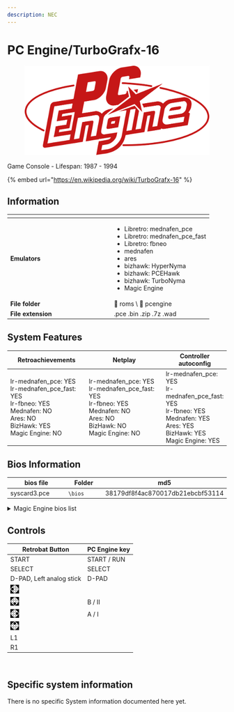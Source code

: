 ```yaml
---
description: NEC
---
```


# PC Engine/TurboGrafx-16

<div align="left">

<figure><picture><source srcset="https://raw.githubusercontent.com/fabricecaruso/es-theme-carbon/91d85c7849cc550b0cac4e75cb8e0923d3b61b5e/art/logos/pcengine-w.svg" media="(prefers-color-scheme: dark)"><img src="https://raw.githubusercontent.com/fabricecaruso/es-theme-carbon/52ff37c9e265587d006945a2ba695b5a962b3a3d/art/logos/pcengine.svg" alt=""></picture><figcaption></figcaption></figure>

</div>

Game Console - Lifespan: 1987 - 1994

{% embed url="https://en.wikipedia.org/wiki/TurboGrafx-16" %}

## Information

<table data-header-hidden><thead><tr><th width="224"></th><th></th></tr></thead><tbody><tr><td><strong>Emulators</strong></td><td><ul><li>Libretro: mednafen_pce</li><li>Libretro: mednafen_pce_fast</li><li>Libretro: fbneo</li><li>mednafen</li><li>ares</li><li>bizhawk: HyperNyma</li><li>bizhawk: PCEHawk</li><li>bizhawk: TurboNyma</li><li>Magic Engine</li></ul></td></tr><tr><td><strong>File folder</strong></td><td><span data-gb-custom-inline data-tag="emoji" data-code="1f4c2">📂</span> roms \ <span data-gb-custom-inline data-tag="emoji" data-code="1f4c2">📂</span> pcengine</td></tr><tr><td><strong>File extension</strong></td><td>.pce .bin .zip .7z .wad</td></tr></tbody></table>

## System Features

<table><thead><tr><th width="256">Retroachievements</th><th width="243">Netplay</th><th>Controller autoconfig</th></tr></thead><tbody><tr><td>lr-mednafen_pce: YES<br>lr-mednafen_pce_fast: YES<br>lr-fbneo: YES<br>Mednafen: NO<br>Ares: NO<br>BizHawk: YES<br>Magic Engine: NO</td><td>lr-mednafen_pce: YES<br>lr-mednafen_pce_fast: YES<br>lr-fbneo: YES<br>Mednafen: NO<br>Ares: NO<br>BizHawk: NO<br>Magic Engine: NO</td><td>lr-mednafen_pce: YES<br>lr-mednafen_pce_fast: YES<br>lr-fbneo: YES<br>Mednafen: YES<br>Ares: YES<br>BizHawk: YES<br>Magic Engine: YES</td></tr></tbody></table>

## Bios Information

<table><thead><tr><th width="224">bios file</th><th width="169">Folder</th><th>md5</th></tr></thead><tbody><tr><td>syscard3.pce</td><td><code>\bios</code></td><td>38179df8f4ac870017db21ebcbf53114</td></tr></tbody></table>

<details>

<summary>Magic Engine bios list</summary>

To be placed in `emulators\magicengine\cards` folder

* CD-ROM System V1.00 (J).pce
* CD-ROM System V2.01 (U).pce
* CD-ROM System V2.10 (J).pce
* Games Express CD Card 1993 (J).pce
* Super CD-ROM2 System V3.00 (J).pce
* Super CD-ROM2 System V3.01 (U).pce

</details>

## Controls

| Retrobat Button                                   | PC Engine key |
| ------------------------------------------------- | ------------- |
| START                                             | START / RUN   |
| SELECT                                            | SELECT        |
| D-PAD, Left analog stick                          | D-PAD         |
| ![](<../../../../.gitbook/assets/image (45).png>) |               |
| ![](<../../../../.gitbook/assets/image (27).png>) | B / II        |
| ![](<../../../../.gitbook/assets/image (13).png>) | A / I         |
| ![](<../../../../.gitbook/assets/image (47).png>) |               |
| L1                                                |               |
| R1                                                |               |

<div align="left">

<figure><img src="https://i.imgur.com/rKnEZ9C.png" alt=""><figcaption></figcaption></figure>

</div>

## Specific system information

There is no specific System information documented here yet.
